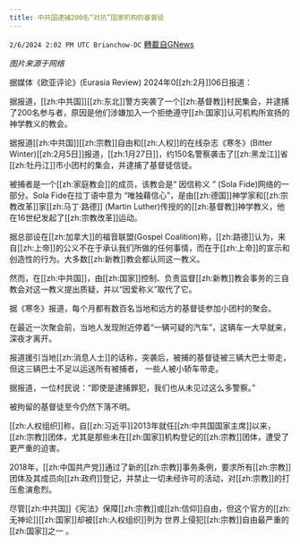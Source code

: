 ```yaml
---
title: 中共国逮捕200名“对抗”国家机构的基督徒
---
```

`2/6/2024 2:02 PM UTC Brianchow-DC` [轉載自GNews](https://gnews.org/articles/2286305)

*图片来源于网络*

据媒体《欧亚评论》(Eurasia Review) 2024年0[[zh:2月]]06日报道：

据报道，[[zh:中共国]][[zh:东北]]警方突袭了一个[[zh:基督教]]村民集会，并逮捕了200名参与者，原因是他们涉嫌加入一个拒绝遵守[[zh:国家]]认可机构所宣扬的神学教义的教会。

据报道[[zh:中共国]][[zh:宗教]]自由和[[zh:人权]]的在线杂志《寒冬》(Bitter Winter)[[zh:2月5日]]报道，[[zh:1月27日]]，约150名警察袭击了[[zh:黑龙江]]省[[zh:牡丹江]]市小团村的集会，并逮捕了基督徒信徒。

被捕者是一个[[zh:家庭教会]]的成员，该教会是“ 因信称义 ” (Sola Fide)网络的一部分。Sola Fide在拉丁语中意为 “唯独藉信心”，是由[[zh:德国]]神学家和[[zh:宗教改革]]家[[zh:马丁·路德]] (Martin Luther)传授的的[[zh:基督教]]神学教义，他在16世纪发起了[[zh:宗教改革]]运动。

据总部设在[[zh:加拿大]]的福音联盟(Gospel Coalition)称，[[zh:路德]]认为，来自[[zh:上帝]]的公义不在于承认我们所做的任何事情，而在于[[zh:上帝]]的宣示和创造性的行为。大多数[[zh:新教]]教会都认同这一教义。

然而，在[[zh:中共国]]，由[[zh:国家]]控制、负责监督[[zh:新教]]教会事务的三自教会对这一教义提出质疑，并以“因爱称义”取代了它。

据《寒冬》报道，每个月都有数百名当地和远方的基督徒参加小团村的聚会。

在最近一次聚会前，当地人发现附近停着“一辆可疑的汽车”，这辆车一大早就来，深夜才离开。

报道援引当地[[zh:消息人士]]的话称，突袭后，被捕的基督徒被三辆大巴士带走，但这三辆巴士不足以运送所有被捕者， 一些人被小轿车带走。

据报道，一位村民说：“即使是逮捕罪犯，我们也从未见过这么多警察。”

被拘留的基督徒至今仍然下落不明。

[[zh:人权组织]]称，自[[zh:习近平]]2013年就任[[zh:中共国国家主席]]以来，[[zh:宗教]]团体，尤其是那些未在[[zh:国家]]机构登记的[[zh:宗教]]团体，遭受了更严重的迫害。

2018年，[[zh:中国共产党]]通过了新的[[zh:宗教]]事务条例，要求所有[[zh:宗教]]团体及其成员向[[zh:政府]]登记，并禁止一切未经许可的活动，对[[zh:宗教]]的打压愈演愈烈。

尽管[[zh:中共国]]《宪法》保障[[zh:宗教]]或[[zh:信仰]]自由，但这个官方的[[zh:无神论]][[zh:国家]]却被[[zh:人权组织]]列为 世界上侵犯[[zh:宗教]]自由最严重的[[zh:国家]]之一 。
